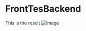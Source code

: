 # FrontTesBackend

This is the result 
![image](https://user-images.githubusercontent.com/72298156/110503984-51c14a00-812f-11eb-9bb0-de17a69100b1.png)

